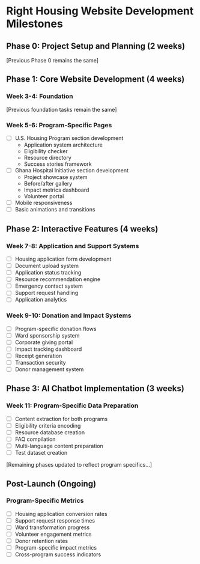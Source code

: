 # Right Housing Website Development Milestones

## Phase 0: Project Setup and Planning (2 weeks)
[Previous Phase 0 remains the same]

## Phase 1: Core Website Development (4 weeks)
### Week 3-4: Foundation
[Previous foundation tasks remain the same]

### Week 5-6: Program-Specific Pages
- [ ] U.S. Housing Program section development
  - Application system architecture
  - Eligibility checker
  - Resource directory
  - Success stories framework
- [ ] Ghana Hospital Initiative section development
  - Project showcase system
  - Before/after gallery
  - Impact metrics dashboard
  - Volunteer portal
- [ ] Mobile responsiveness
- [ ] Basic animations and transitions

## Phase 2: Interactive Features (4 weeks)
### Week 7-8: Application and Support Systems
- [ ] Housing application form development
- [ ] Document upload system
- [ ] Application status tracking
- [ ] Resource recommendation engine
- [ ] Emergency contact system
- [ ] Support request handling
- [ ] Application analytics

### Week 9-10: Donation and Impact Systems
- [ ] Program-specific donation flows
- [ ] Ward sponsorship system
- [ ] Corporate giving portal
- [ ] Impact tracking dashboard
- [ ] Receipt generation
- [ ] Transaction security
- [ ] Donor management system

## Phase 3: AI Chatbot Implementation (3 weeks)
### Week 11: Program-Specific Data Preparation
- [ ] Content extraction for both programs
- [ ] Eligibility criteria encoding
- [ ] Resource database creation
- [ ] FAQ compilation
- [ ] Multi-language content preparation
- [ ] Test dataset creation

[Remaining phases updated to reflect program specifics...]

## Post-Launch (Ongoing)
### Program-Specific Metrics
- [ ] Housing application conversion rates
- [ ] Support request response times
- [ ] Ward transformation progress
- [ ] Volunteer engagement metrics
- [ ] Donor retention rates
- [ ] Program-specific impact metrics
- [ ] Cross-program success indicators
